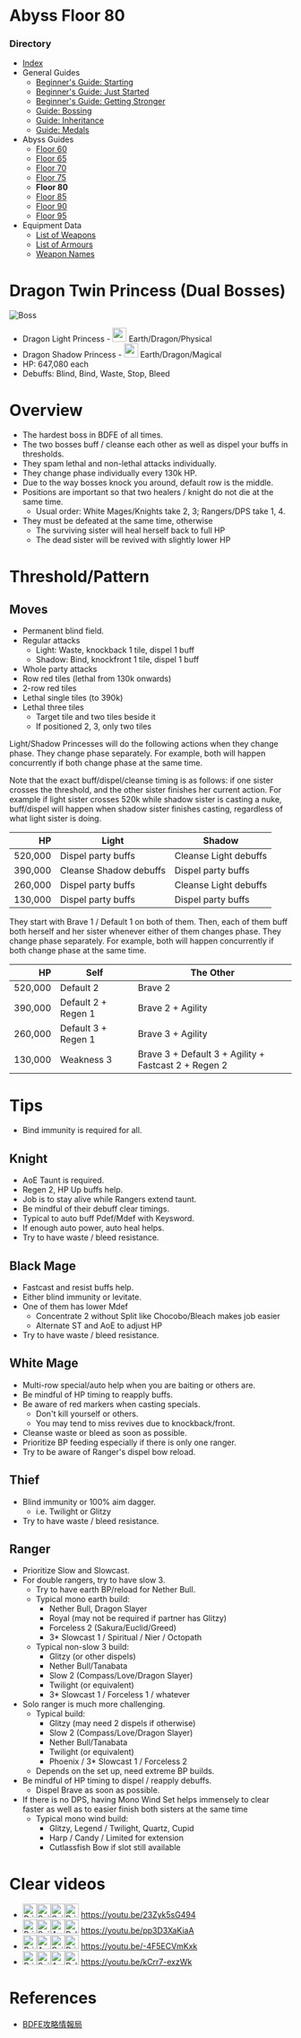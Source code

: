 # Abyss Floor 80
### Directory
* <a href="index.html">Index</a>
* General Guides
	* <a href="guide-1">Beginner's Guide: Starting</a>
	* <a href="guide-2">Beginner's Guide: Just Started</a>
	* <a href="guide-3">Beginner's Guide: Getting Stronger</a>
	* <a href="guide-4">Guide: Bossing</a>
	* <a href="guide-5">Guide: Inheritance</a>
	* <a href="guide-6">Guide: Medals</a>
* Abyss Guides
	* <a href="abyss-60">Floor 60</a>
	* <a href="abyss-65">Floor 65</a>
	* <a href="abyss-70">Floor 70</a>
	* <a href="abyss-75">Floor 75</a>
	* **Floor 80**
	* <a href="abyss-85">Floor 85</a>
	* <a href="abyss-90">Floor 90</a>
	* <a href="abyss-95">Floor 95</a>
* Equipment Data
	* <a href="list-weapons">List of Weapons</a>
	* <a href="list-armours">List of Armours</a>
	* <a href="list-names">Weapon Names</a>
	
# Dragon Twin Princess (Dual Bosses)
![Boss](https://caelum.s-ul.eu/Muyv7ce4.jpg)
* Dragon Light Princess - <img src="https://caelum.s-ul.eu/hLKNs6KH.png" width="25"> Earth/Dragon/Physical
* Dragon Shadow Princess - <img src="https://caelum.s-ul.eu/hLKNs6KH.png" width="25"> Earth/Dragon/Magical
* HP: 647,080 each
* Debuffs: Blind, Bind, Waste, Stop, Bleed

# Overview
* The hardest boss in BDFE of all times.
* The two bosses buff / cleanse each other as well as dispel your buffs in thresholds.
* They spam lethal and non-lethal attacks individually. 
* They change phase individually every 130k HP.
* Due to the way bosses knock you around, default row is the middle. 
* Positions are important so that two healers / knight do not die at the same time.
	* Usual order: White Mages/Knights take 2, 3; Rangers/DPS take 1, 4.
* They must be defeated at the same time, otherwise
	* The surviving sister will heal herself back to full HP
	* The dead sister will be revived with slightly lower HP

# Threshold/Pattern
## Moves
* Permanent blind field.
* Regular attacks
	* Light: Waste, knockback 1 tile, dispel 1 buff
	* Shadow: Bind, knockfront 1 tile, dispel 1 buff
* Whole party attacks
* Row red tiles (lethal from 130k onwards)
* 2-row red tiles
* Lethal single tiles (to 390k)
* Lethal three tiles
	* Target tile and two tiles beside it
	* If positioned 2, 3, only two tiles

Light/Shadow Princesses will do the following actions when they change phase. They change phase separately. For example, both will happen concurrently if both change phase at the same time.

Note that the exact buff/dispel/cleanse timing is as follows: if one sister crosses the threshold, and the other sister finishes her current action. For example if light sister crosses 520k while shadow sister is casting a nuke, buff/dispel will happen when shadow sister finishes casting, regardless of what light sister is doing.

HP | Light | Shadow
--:|---|---
520,000 | Dispel party buffs | Cleanse Light debuffs
390,000 | Cleanse Shadow debuffs | Dispel party buffs
260,000 | Dispel party buffs  | Cleanse Light debuffs
130,000 | Dispel party buffs  | Dispel party buffs

They start with Brave 1 / Default 1 on both of them. Then, each of them buff both herself and her sister whenever either of them changes phase. They change phase separately. For example, both will happen concurrently if both change phase at the same time.

HP | Self | The Other
--:|---|---
520,000 |  Default 2 | Brave 2
390,000 | Default 2 + Regen 1 | Brave 2 + Agility
260,000 | Default 3 + Regen 1 | Brave 3 + Agility
130,000 | Weakness 3 | Brave 3 + Default 3 + Agility + Fastcast 2 + Regen 2

# Tips
* Bind immunity is required for all.

## Knight
* AoE Taunt is required.
* Regen 2, HP Up buffs help.
* Job is to stay alive while Rangers extend taunt.
* Be mindful of their debuff clear timings.
* Typical to auto buff Pdef/Mdef with Keysword.
* If enough auto power, auto heal helps.
* Try to have waste / bleed resistance.

## Black Mage
* Fastcast and resist buffs help.
* Either blind immunity or levitate.
* One of them has lower Mdef
	* Concentrate 2 without Split like Chocobo/Bleach makes job easier
	* Alternate ST and AoE to adjust HP
* Try to have waste / bleed resistance.

## White Mage
* Multi-row special/auto help when you are baiting or others are. 
* Be mindful of HP timing to reapply buffs. 
* Be aware of red markers when casting specials. 
	* Don't kill yourself or others.
	* You may tend to miss revives due to knockback/front.
* Cleanse waste or bleed as soon as possible.
* Prioritize BP feeding especially if there is only one ranger.
* Try to be aware of Ranger's dispel bow reload.

## Thief
* Blind immunity or 100% aim dagger.
	* i.e. Twilight or Glitzy
* Try to have waste / bleed resistance.

## Ranger
* Prioritize Slow and Slowcast.
* For double rangers, try to have slow 3.
	* Try to have earth BP/reload for Nether Bull.
	* Typical mono earth build: 
		* Nether Bull, Dragon Slayer
		* Royal (may not be required if partner has Glitzy)
		* Forceless 2 (Sakura/Euclid/Greed)
		* 3* Slowcast 1 / Spiritual / Nier / Octopath
	* Typical non-slow 3 build:
		* Glitzy (or other dispels)
		* Nether Bull/Tanabata
		* Slow 2 (Compass/Love/Dragon Slayer)
		* Twilight (or equivalent)
		* 3* Slowcast 1 / Forceless 1 / whatever
* Solo ranger is much more challenging.
 	* Typical build: 
		* Glitzy (may need 2 dispels if otherwise)
		* Slow 2 (Compass/Love/Dragon Slayer)
		* Nether Bull/Tanabata
		* Twilight (or equivalent)
		* Phoenix / 3* Slowcast 1 / Forceless 2
 	* Depends on the set up, need extreme BP builds.
* Be mindful of HP timing to dispel / reapply debuffs.
	* Dispel Brave as soon as possible.
* If there is no DPS, having Mono Wind Set helps immensely to clear faster as well as to easier finish both sisters at the same time
	* Typical mono wind build:
		* Glitzy, Legend / Twilight, Quartz, Cupid
		* Harp / Candy / Limited for extension
		* Cutlassfish Bow if slot still available

# Clear videos
* <img src="https://caelum.s-ul.eu/6ep5gyBy.jpg" width="25" alt="Priest"><img src="https://caelum.s-ul.eu/KHPaHS9n.jpg" width="25" alt="Sniper"><img src="https://caelum.s-ul.eu/KHPaHS9n.jpg" width="25" alt="Sniper"><img src="https://caelum.s-ul.eu/6ep5gyBy.jpg" width="25" alt="Priest"> https://youtu.be/23Zyk5sG494
* <img src="https://caelum.s-ul.eu/6ep5gyBy.jpg" width="25" alt="Priest"><img src="https://caelum.s-ul.eu/KHPaHS9n.jpg" width="25" alt="Sniper"><img src="https://caelum.s-ul.eu/Fi8dYRtv.jpg" width="25" alt="Assassin"><img src="https://caelum.s-ul.eu/wIBPnCMQ.jpg" width="25" alt="Paladin"> https://youtu.be/pp3D3XaKiaA
* <img src="https://caelum.s-ul.eu/6ep5gyBy.jpg" width="25" alt="Priest"><img src="https://caelum.s-ul.eu/fNKzRReH.jpg" width="25" alt="Arcanist"><img src="https://caelum.s-ul.eu/KHPaHS9n.jpg" width="25" alt="Sniper"><img src="https://caelum.s-ul.eu/6ep5gyBy.jpg" width="25" alt="Priest"> https://youtu.be/-4F5ECVmKxk
* <img src="https://caelum.s-ul.eu/6ep5gyBy.jpg" width="25" alt="Priest"><img src="https://caelum.s-ul.eu/KHPaHS9n.jpg" width="25" alt="Sniper"><img src="https://caelum.s-ul.eu/fNKzRReH.jpg" width="25" alt="Arcanist"><img src="https://caelum.s-ul.eu/wIBPnCMQ.jpg" width="25" alt="Paladin"> https://youtu.be/kCrr7-exzWk

# References
* [BDFE攻略情報局](https://wiki3.jp/bdfe-istantal/page/221)